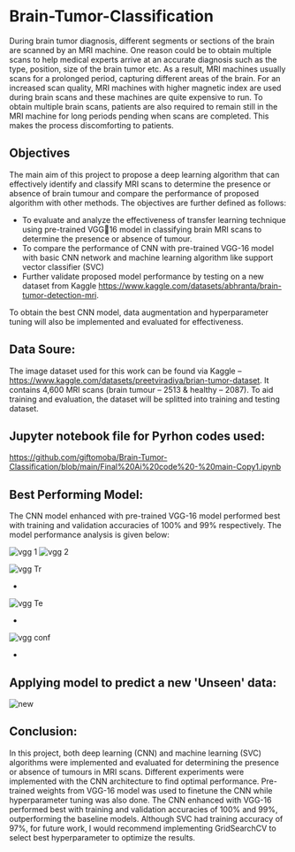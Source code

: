 # Brain-Tumor-Classification

During brain tumor diagnosis, different segments or sections of the brain are scanned by an MRI 
machine. One reason could be to obtain multiple scans to help medical experts arrive at an accurate 
diagnosis such as the type, position, size of the brain tumor etc. As a result, MRI machines usually scans 
for a prolonged period, capturing different areas of the brain. For an increased scan quality, MRI 
machines with higher magnetic index are used during brain scans and these machines are quite 
expensive to run.
To obtain multiple brain scans, patients are also required to remain still in the MRI machine for long 
periods pending when scans are completed. This makes the process discomforting to patients.

## Objectives
The main aim of this project to propose a deep learning algorithm that can effectively identify and 
classify MRI scans to determine the presence or absence of brain tumour and compare the performance 
of proposed algorithm with other methods. The objectives are further defined as follows:
- To evaluate and analyze the effectiveness of transfer learning technique using pre-trained VGG16 model in classifying brain MRI scans to determine the presence or absence of tumour.
- To compare the performance of CNN with pre-trained VGG-16 model with basic CNN network 
and machine learning algorithm like support vector classifier (SVC)
- Further validate proposed model performance by testing on a new dataset from Kaggle 
https://www.kaggle.com/datasets/abhranta/brain-tumor-detection-mri.

To obtain the best CNN model, data augmentation and hyperparameter tuning will also be implemented 
and evaluated for effectiveness.

## Data Soure:
The image dataset used for this work can be found via Kaggle –
https://www.kaggle.com/datasets/preetviradiya/brian-tumor-dataset. It contains 4,600 MRI scans 
(brain tumour – 2513 & healthy – 2087). To aid training and evaluation, the dataset will be splitted 
into training and testing dataset.

## Jupyter notebook file for Pyrhon codes used:
https://github.com/giftomoba/Brain-Tumor-Classification/blob/main/Final%20Ai%20code%20-%20main-Copy1.ipynb

## Best Performing Model:
The CNN model enhanced with pre-trained VGG-16 model performed best with training and validation accuracies of 100% and 99% respectively.
The model performance analysis is given below:

![vgg 1](https://github.com/giftomoba/Brain-Tumor-Classification/assets/124467481/a1ad7a8e-f634-452d-9c99-8652c71cb312) ![vgg 2](https://github.com/giftomoba/Brain-Tumor-Classification/assets/124467481/0e394e99-0829-4e45-8a5a-cb0606328810)

![vgg Tr](https://github.com/giftomoba/Brain-Tumor-Classification/assets/124467481/499625f7-4728-451f-a95f-1a24c54be588)

-
![vgg Te](https://github.com/giftomoba/Brain-Tumor-Classification/assets/124467481/0446c496-b808-44d5-9210-c732ac612bdc)

-
![vgg conf](https://github.com/giftomoba/Brain-Tumor-Classification/assets/124467481/189f8e69-5806-4ac2-948a-34b002611140)

-
## Applying model to predict a new 'Unseen' data:
![new](https://github.com/giftomoba/Brain-Tumor-Classification/assets/124467481/067e0abf-bcf7-4a4a-a91a-8954e1d02f4f)

## Conclusion:
In this project, both deep learning (CNN) and machine learning (SVC) algorithms were implemented 
and evaluated for determining the presence or absence of tumours in MRI scans. Different 
experiments were implemented with the CNN architecture to find optimal performance. Pre-trained
weights from VGG-16 model was used to finetune the CNN while hyperparameter tuning was also 
done. The CNN enhanced with VGG-16 performed best with training and validation accuracies of 
100% and 99%, outperforming the baseline models. Although SVC had training accuracy of 97%, for 
future work, I would recommend implementing GridSearchCV to select best hyperparameter to 
optimize the results.


